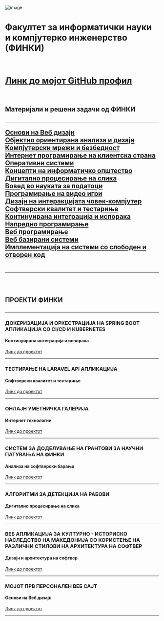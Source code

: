 ![image](https://github.com/user-attachments/assets/354bc31f-1352-47e6-8901-f11573d615d6)
<br>
<h1>Факултет за информатички науки и компјутерко инженерство (ФИНКИ)<h1/>
<br>
<a href="https://github.com/ristov663">Линк до мојот GitHub профил</a><br><br>
<h2>Материјали и решени задачи од ФИНКИ<h2/><hr>
<a href="https://github.com/FINKI-Materials/WD">Основи на Веб дизајн</a><br>
<a href="https://github.com/FINKI-Materials/OOAID">Објектно ориентирана анализа и дизајн</a><br>
<a href="https://github.com/FINKI-Materials/KMB">Компјутерски мрежи и безбедност</a><br>
<a href="https://github.com/FINKI-Materials/IPKS">Интернет програмирање на клиентска страна</a><br>
<a href="https://github.com/FINKI-Materials/OS">Оперативни системи</a><br>
<a href="https://github.com/FINKI-Materials/KNIO">Концепти на информатичко општество</a><br>
<a href="https://github.com/FINKI-Materials/DPNS">Дигитално процесирање на слика</a><br>
<a href="https://github.com/FINKI-Materials/VNP">Вовед во науката за податоци</a><br>
<a href="https://github.com/FINKI-Materials/PNVI">Програмирање на видео игри</a><br>
<a href="https://github.com/FINKI-Materials/DNICK">Дизајн на интеракцијата човек-компјутер</a><br>
<a href="https://github.com/FINKI-Materials/SKIT">Софтверски квалитет и тестариње</a><br>
<a href="https://github.com/FINKI-Materials/KIII">Континуирана интеграција и испорака</a><br>
<a href="https://github.com/FINKI-Materials/NP">Напредно програмирање</a><br>
<a href="https://github.com/FINKI-Materials/WP">Веб програмирање</a><br>
<a href="https://github.com/FINKI-Materials/WBS">Веб базирани системи</a><br>
<a href="https://github.com/FINKI-Materials/ISSOK">Имплементација на системи со слободен и отворен код</a><br>
<br><hr><br>
<h2>ПРОЕКТИ ФИНКИ<h2/><hr>
<h3>ДОКЕРИЗАЦИЈА И ОРКЕСТРАЦИЈА НА SPRING BOOT АПЛИКАЦИЈА СО CI/CD И KUBERNETES</h3>
<h4>Континуирана интеграција и испорака</h4>
<a href="https://github.com/ristov663/Project_KIII">Линк до проектот</a>
<br><hr>
<h3>ТЕСТИРАЊЕ НА LARAVEL API АПЛИКАЦИЈА</h3>
<h4>Софтверски квалитет и тестариње</h4>
<a href="https://github.com/ristov663/Project_SKIT">Линк до проектот</a>
<br><hr>
<h3>ОНЛАЈН УМЕТНИЧКА ГАЛЕРИЈА</h3>
<h4>Интернет технологии</h4>
<a href="https://github.com/ristov663/Project_IT">Линк до проектот</a>
<br><hr>
<h3>СИСТЕМ ЗА ДОДЕЛУВАЊЕ НА ГРАНТОВИ ЗА НАУЧНИ ПАТУВАЊА НА ФИНКИ</h3>
<h4>Анализа на софтверски барања</h4>
<a href="https://github.com/ristov663/Project_ANSB">Линк до проектот</a>
<br><hr>
<h3>АЛГОРИТМИ ЗА ДЕТЕКЦИЈА НА РАБОВИ</h3>
<h4>Дигитално процесирање на слика</h4>
<a href="https://github.com/ristov663/Project_DPNS">Линк до проектот</a>
<br><hr>
<h3>ВЕБ АПЛИКАЦИЈА ЗА КУЛТУРНО - ИСТОРИСКО НАСЛЕДСТВО НА МАКЕДОНИЈА СО КОРИСТЕЊЕ НА РАЗЛИЧНИ СТИЛОВИ НА АРХИТЕКТУРА НА СОФТВЕР</h3>
<h4>Дизајн и архитектура на софтвер</h4>
<a href="https://github.com/ristov663/Project_DIANS">Линк до проектот</a>
<br><hr>
<h3>МОЈОТ ПРВ ПЕРСОНАЛЕН ВЕБ САЈТ</h3>
<h4>Основи на Веб дизајн</h4>
<a href="https://github.com/FINKI-Materials/WD">Линк до проектот</a>
<br><hr>
